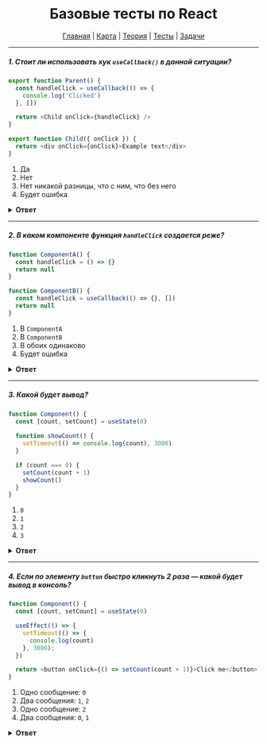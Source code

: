 <div align="center">

# Базовые тесты по React

[Главная](https://github.com/dollaween/junior-roadmap/)
|
[Карта](/roadmap/README.md)
|
[Теория](/theory/README.md)
|
[Тесты](/tests/README.md)
|
[Задачи](/tasks/README.md)

</div>

---

##### 1. Стоит ли использовать хук `useCallback()` в данной ситуации?

```js
export function Parent() {
  const handleClick = useCallback(() => {
    console.log('Clicked')
  }, [])

  return <Child onClick={handleClick} />
}

export function Child({ onClick }) {
  return <div onClick={onClick}>Example text</div>
}
```

1. Да
2. Нет
3. Нет никакой разницы, что с ним, что без него
4. Будет ошибка

<details><summary><b>Ответ</b></summary>
<p>

  **Ответ: 2**

  Это пример, когда оптимизация стоит дороже, чем её отсутствие. Компонент `Child` — простой и не создает проблем для производительности. В этом случае `useCallback()` только усложнит код.

</p>
</details>

---

##### 2. В каком компоненте функция `handleClick` создается реже?

```js
function ComponentA() {
  const handleClick = () => {}
  return null
}

function ComponentB() {
  const handleClick = useCallback(() => {}, [])
  return null
}
```

1. В `ComponentA`
2. В `ComponentB`
3. В обоих одинаково
4. Будет ошибка

<details><summary><b>Ответ</b></summary>
<p>

  **Ответ: 3**

  В `ComponentA` функция будет создаваться при каждом рендере компонента.  
  В `ComponentB` — функция через `useCallback` так же будет создаваться при каждом рендере.

  `useCallback` — это самая обычная функция, которая внутри себя имеет в довесок место для хранения состояний и встроенные проверки. Каждый рендер она создается заново, получает **новую** функцию для мемоизации и **новый** массив зависимостей, и заново делает проверки.

  Подробнее: [Все ли вы знаете о useCallback](https://habr.com/ru/post/529950/).

</p>
</details>

---

##### 3. Какой будет вывод?

```js
function Component() {
  const [count, setCount] = useState(0)
  
  function showCount() {
    setTimeout(() => console.log(count), 3000)
  }

  if (count === 0) {
    setCount(count + 1)
    showCount()
  }
}
```

1. `0`
2. `1`
3. `2`
4. `3`

<details><summary><b>Ответ</b></summary>
<p>

  **Ответ: 1**

  `count` является константой для каждого конкретного рендера. Функция `showCount` вызывается только на первом рендере, поэтому для нее `count` будет равен нулю.
  
  Это пример побочного эффекта (side effect), который должен решаться с помощью хука `useEffect`.

</p>
</details>

---

##### 4. Если по элементу `button` быстро кликнуть 2 раза — какой будет вывод в консоль?

```js
function Component() {
  const [count, setCount] = useState(0)

  useEffect(() => {
    setTimeout(() => {
      console.log(count)
    }, 3000);
  })

  return <button onClick={() => setCount(count + 1)}>Click me</button>
}
```

1. Одно сообщение: `0`
2. Два сообщения: `1`, `2`
3. Одно сообщение: `2`
4. Два сообщения: `0`, `1`

<details><summary><b>Ответ</b></summary>
<p>

  **Ответ: 2**

</p>
</details>
